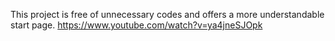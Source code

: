 This project is free of unnecessary codes and offers a more understandable start page.
https://www.youtube.com/watch?v=ya4jneSJOpk
